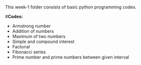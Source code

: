 This week-1 folder consists of basic python programming codes.

#**Codes:**
* Armstrong number
* Addition of numbers
* Maximum of two numbers
* Simple and compound interest
* Factorial
* Fibonacci series
* Prime number and prime numbers between given interval
